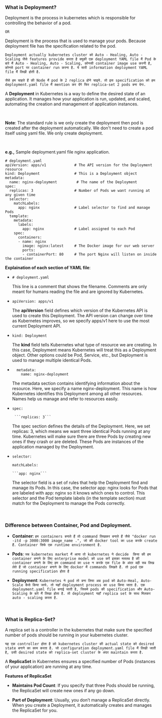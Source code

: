 ### What is Deployment?

Deployment is the process in kubernetes which is responsible for controlling the behavior of a pod.

```OR```

Deployment is the process that is used to manage your pods. Because deployment file has the specification related to the pod.

```Deployment actually kubernetes cluster को Auto - Healing, Auto - Scaling जैसे features provide करता है क्युकी एक deployment YAML file मैं Pod के बारे मैं Auto - Healing, Auto - Scaling, कोनसी container image use करनी है, कोनसे port पर container run करना है. ये सारी information deployment YAML file मैं लिखी होती है.```

```जैसे हम चाहते हैं की Node मैं pod के 2 replica होने चाइये. तो इस specification को हम deployment.yaml file मैं mention कर देंगे फिर replica-set 2 pods बना देगा.```

A **Deployment** in Kubernetes is a way to define the desired state of an application. It manages how your application is run, updated, and scaled, automating the creation and management of application instances.

<br>

**Note**: The standard rule is we only create the deployment then pod is created after the deployment automatically. We don't need to create a pod itself using yaml file. We only create deployment.

<br>

**e.g.,** Sample deployment.yaml file nginx application.
```
# deployment.yaml
apiVersion: apps/v1             # The API version for the Deployment resource
kind: Deployment                # This is a Deployment object
metadata:
  name: nginx-deployment         # The name of the Deployment
spec:
  replicas: 3                   # Number of Pods we want running at any given time
  selector:
    matchLabels:
      app: nginx                # Label selector to find and manage Pods
  template:
    metadata:
      labels:
        app: nginx              # Label assigned to each Pod
    spec:
      containers:
      - name: nginx
        image: nginx:latest     # The Docker image for our web server
        ports:
        - containerPort: 80     # The port Nginx will listen on inside the container

```

**Explaination of each section of YAML file**:

- ```# deployment.yaml```

    This line is a comment that shows the filename. Comments are only meant for humans reading the file and are ignored by Kubernetes.

- ```apiVersion: apps/v1```

    The **apiVersion** field defines which version of the Kubernetes API is used to create this Deployment. The API version can change over time as Kubernetes improves, so we specify apps/v1 here to use the most current Deployment API.

- ```kind: Deployment```

    The **kind** field tells Kubernetes what type of resource we are creating. In this case, Deployment means Kubernetes will treat this as a Deployment object. Other options could be Pod, Service, etc., but Deployment is used to manage multiple identical Pods.

- ```
    metadata:
      name: nginx-deployment  
  ```

    The metadata section contains identifying information about the resource. Here, we specify a name nginx-deployment. This name is how Kubernetes identifies this Deployment among all other resources. Names help us manage and refer to resources easily.

- ```spec:```
  
       ```replicas: 3```

    The spec section defines the details of the Deployment. Here, we set replicas: 3, which means we want three identical Pods running at any time. Kubernetes will make sure there are three Pods by creating new ones if they crash or are deleted. These Pods are instances of the application managed by the Deployment.

- ```selector:```
  
    ```matchLabels:```
  
      ```app: nginx```

    The selector field is a set of rules that help the Deployment find and manage its Pods. In this case, the selector app: nginx looks for Pods that are labeled with app: nginx so it knows which ones to control. This selector and the Pod template labels (in the template section) must match for the Deployment to manage the Pods correctly.

<br>

### Difference between Container, Pod and Deployment.

- **Container**: ```हम containers बनाते हैं तो command लिखकर बनाते हैं जैसे "docker run -itd -p 3000:3000 image_name .", जो की docker tool का use करके create हैं. Container सिर्फ एक runtime environment है.```

- **Pods**: ```जब kubernetes market मैं आया तो kubernetes ने decide  किया की हम container बनाने के लिए enterprise model को use करें इसका मतलब है की container बनाने के लिए हम command का use न करके एक file के अंदर वही सब लिख लेते हैं जो container बनाने के लिए docker मैं commands लिखते हैं. तो pod एक running specification होता है ```

- **Deployment**: ```Kubernetes ने pod तो बना लिया अब pod को Auto-Heal, Auto-Scale कैसे किया जाये. तो यहाँ deployment process का use किया जाता है. एक deployment.yaml file बनाई जाती है, जिसमे pods की specification और Auto-Scaling के बारे मैं लिखा होता है. तो deployment यहाँ replica set के साथ मिलकर auto - scaling करता है. ```

<br>

### What is Replica-Set?

A replica set is a controller in the kubernetes that make sure the specified number of pods should be running in your kubernetes cluster.

```यह एक controller होता है को kubernetes cluster की actual state को desired state बनाने का काम करता है. जो configuration deployment.yaml file मैं लिखी जाती है, उसी desired state को replica-set cluster के अंदर maintain करता है.```

A **ReplicaSet** in Kubernetes ensures a specified number of Pods (instances of your application) are running at any time.

**Features of ReplicaSet**

- **Maintains Pod Count**: If you specify that three Pods should be running, the ReplicaSet will create new ones if any go down.

- **Part of Deployment**: Usually, you don’t manage a ReplicaSet directly. When you create a Deployment, it automatically creates and manages the ReplicaSet for you.
